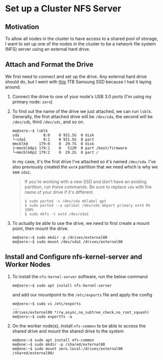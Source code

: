# Set up a Cluster NFS Server

## Motivation

To allow all nodes in the cluster to have access to a shared pool of storage, I want to set up one of the nodes in the cluster to be a network file system (NFS) server using an external hard drive.

## Attach and Format the Drive

We first need to connect and set up the drive. Any external hard drive should do, but I went with [this](https://www.amazon.com/SAMSUNG-250GB-Internal-MZ-77E250B-AM/dp/B08QBJ2YMG?th=1) 1TB Samsung SSD because I had it laying around.

1. Connect the drive to one of your node's USB 3.0 ports (I'm using my primary node: `zero`)
2. To find out the name of the drive we just attached, we can run `lsblk`. Generally, the first attached drive will be `/dev/sda`, the second will be `/dev/sdb`, third `/dev/sdc`, and so on.
    ```
    me@zero:~$ lsblk
    sda           8:0    0 931.5G  0 disk
    └─sda1        8:1    0 931.5G  0 part
    mmcblk0     179:0    0  29.7G  0 disk
    ├─mmcblk0p1 179:1    0   512M  0 part /boot/firmware
    └─mmcblk0p2 179:2    0  29.2G  0 part /
    ```
    In my case, it's the first drive I've attached so it's named `/dev/sda`. I've also previously created the `ext4` partition that we need which is why we see `sda1`.

    > If you're working with a new SSD and don't have an existing partition, run these commands. Be sure to replace `sda` with the name of your drive if it's different.
    > ```
    > $ sudo parted -s /dev/sda mklabel gpt
    > $ sudo parted --a optimal /dev/sda mkpart primary ext4 0% 100%
    > $ sudo mkfs -t ext4 /dev/sda1
    > ```
3. To actually be able to use the drive, we need to first create a mount point, then mount the drive.
    ```
    me@zero:~$ sudo mkdir -p /drives/external00
    me@zero:~$ sudo mount /dev/sda1 /drives/external00
    ```

## Install and Configure nfs-kernel-server and Worker Nodes

1. To install the `nfs-kernel-server` software, run the below command
    ```
    me@zero:~$ sudo apt install nfs-kernel-server
    ```
    and add our mountpoint to the `/etc/exports` file and apply the config
    ```
    me@zero:~$ sudo vi /etc/exports
    ...
    /drives/external00 *(rw,async,no_subtree_check,no_root_squash)
    me@zero:~$ sudo exportfs -a
    ```
2. On the worker node(s), install `nfs-common` to be able to access the shared drive and mount the shared drive to the system
    ```
    me@one:~$ sudo apt install nfs-common
    me@one:~$ sudo mkdir -p /shared/external00
    me@one:~$ sudo mount zero.local:/drives/external00 /shared/external00/
    ```
